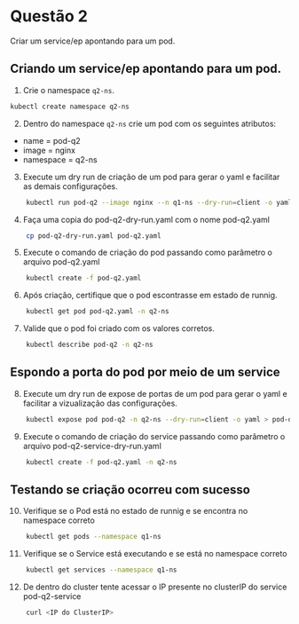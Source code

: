# Questão 2

Criar um service/ep apontando para um pod.

## Criando um service/ep apontando para um pod.

1. Crie o namespace `q2-ns`.
```bash
kubectl create namespace q2-ns
```
2. Dentro do namespace `q2-ns` crie um pod com os seguintes atributos:
* name = pod-q2
* image = nginx
* namespace = q2-ns

3. Execute um dry run de criação de um pod para gerar o yaml e facilitar as demais configurações.
```bash
    kubectl run pod-q2 --image nginx --n q1-ns --dry-run=client -o yaml > pod-q2-dry-run.yaml
```
4. Faça uma copia do pod-q2-dry-run.yaml com o nome pod-q2.yaml
```bash
    cp pod-q2-dry-run.yaml pod-q2.yaml
```
5. Execute o comando de criação do pod passando como parâmetro o arquivo pod-q2.yaml
```bash
    kubectl create -f pod-q2.yaml
```
6. Após criação, certifique que o pod escontrasse em estado de runnig.
```bash
    kubectl get pod pod-q2.yaml -n q2-ns
```
7. Valide que o pod foi criado com os valores corretos.
```bash
    kubectl describe pod-q2 -n q2-ns
```

## Espondo a porta do pod por meio de um service
8. Execute um dry run de expose de portas de um pod para gerar o yaml e facilitar a vizualização das configurações.
```bash
    kubectl expose pod pod-q2 -n q2-ns --dry-run=client -o yaml > pod-q2-service-dry-run.yaml
```
9. Execute o comando de criação do service passando como parâmetro o arquivo pod-q2-service-dry-run.yaml
```bash
    kubectl create -f pod-q2.yaml -n q2-ns
```

## Testando se criação ocorreu com sucesso

10. Verifique se o Pod está no estado de runnig e se encontra no namespace correto
```bash
    kubectl get pods --namespace q1-ns
```
11. Verifique se o Service está executando e se está no namespace correto
```bash
    kubectl get services --namespace q1-ns
```
12. De dentro do cluster tente acessar o IP presente no clusterIP do service pod-q2-service
```bash
    curl <IP do ClusterIP>
```


